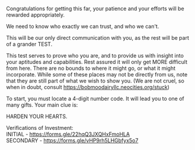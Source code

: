 Congratulations for getting this far, your patience and your efforts will be rewarded appropriately.

We need to know who exactly we can trust, and who we can't. 

This will be our only direct communication with you, as the rest will be part of a grander TEST. 

This test serves to prove who you are, and to provide us with insight into your aptitudes and capabilities. Rest assured it will only get MORE difficult from here. There are no bounds to where it might go, or what it might incorporate. While some of these places may not be directly from us, note that they are still part of what we wish to show you. (We are not cruel, so when in doubt, consult https://bobmoodairyllc.neocities.org/stuck)

To start, you must locate a 4-digit number code. It will lead you to one of many gifts. Your main clue is:

HARDEN YOUR HEARTS.

Verifications of Investment:<br>
INITIAL - https://forms.gle/22hqQ3JXQHxFmoHLA<br>
SECONDARY - https://forms.gle/vHP9rh5LHGbfyx5o7
